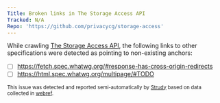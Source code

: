 ```yaml
---
Title: Broken links in The Storage Access API
Tracked: N/A
Repo: 'https://github.com/privacycg/storage-access'
---
```


While crawling [The Storage Access API](https://privacycg.github.io/storage-access/), the following links to other specifications were detected as pointing to non-existing anchors:
* [ ] https://fetch.spec.whatwg.org/#response-has-cross-origin-redirects
* [ ] https://html.spec.whatwg.org/multipage/#TODO

<sub>This issue was detected and reported semi-automatically by [Strudy](https://github.com/w3c/strudy/) based on data collected in [webref](https://github.com/w3c/webref/).</sub>
